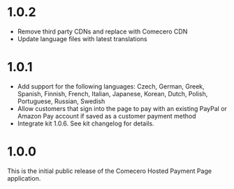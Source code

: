 ﻿<a name="1.0.2"></a>
# 1.0.2

- Remove third party CDNs and replace with Comecero CDN
- Update language files with latest translations

<a name="1.0.1"></a>
# 1.0.1

- Add support for the following languages: Czech, German, Greek, Spanish, Finnish, French, Italian, Japanese, Korean, Dutch, Polish, Portuguese, Russian, Swedish
- Allow customers that sign into the page to pay with an existing PayPal or Amazon Pay account if saved as a customer payment method
- Integrate kit 1.0.6. See kit changelog for details.

<a name="1.0.0"></a>
# 1.0.0

This is the initial public release of the Comecero Hosted Payment Page application.
